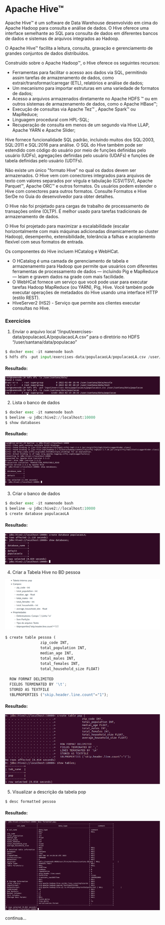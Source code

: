 # Apache Hive™

Apache Hive™ é um software de Data Warehouse desenvolvido em cima do Apache Hadoop para consulta e análise de dados. O Hive oferece uma interface semelhante ao SQL para consulta de dados em diferentes bancos de dados e sistemas de arquivos integrados ao Hadoop.

O Apache Hive™ facilita a leitura, consulta, gravação e gerenciamento de grandes conjuntos de dados distribuídos.

Construído sobre o Apache Hadoop™, o Hive oferece os seguintes recursos:

- Ferramentas para facilitar o acesso aos dados via SQL, permitindo assim tarefas de armazenamento de dados, como extrair/transformar/carregar (ETL), relatórios e análise de dados;
- Um mecanismo para importar estruturas em uma variedade de formatos de dados;
- Acesso a arquivos armazenados diretamente no Apache HDFS ™ ou em outros sistemas de armazenamento de dados, como o Apache HBase™;  
- Execução de consultas via Apache Tez™ , Apache Spark™ ou MapReduce;
- Linguagem procedural com HPL-SQL;
- Recuperação de consulta em menos de um segundo via Hive LLAP, Apache YARN e Apache Slider; 

Hive fornece funcionalidade SQL padrão, incluindo muitos dos SQL:2003, SQL:2011 e SQL:2016 para análise.
O SQL do Hive também pode ser estendido com código do usuário por meio de funções definidas pelo usuário (UDFs), agregações definidas pelo usuário (UDAFs) e funções de tabela definidas pelo usuário (UDTFs).

Não existe um único "formato Hive" no qual os dados devem ser armazenados. O Hive vem com conectores integrados para arquivos de texto com valores separados por vírgula e tabulação (CSV/TSV), Apache Parquet™, Apache ORC™ e outros formatos. Os usuários podem estender o Hive com conectores para outros formatos. Consulte Formatos e Hive SerDe no Guia do desenvolvedor para obter detalhes.

O Hive não foi projetado para cargas de trabalho de processamento de transações online (OLTP). É melhor usado para tarefas tradicionais de armazenamento de dados.

O Hive foi projetado para maximizar a escalabilidade (escalar horizontalmente com mais máquinas adicionadas dinamicamente ao cluster Hadoop), desempenho, extensibilidade, tolerância a falhas e acoplamento flexível com seus formatos de entrada.

Os componentes do Hive incluem HCatalog e WebHCat. 

- O HCatalog é uma camada de gerenciamento de tabela e armazenamento para Hadoop que permite que usuários com diferentes ferramentas de processamento de dados — incluindo Pig e MapReduce — leiam e gravem dados na grade com mais facilidade.
- O WebHCat fornece um serviço que você pode usar para executar tarefas Hadoop MapReduce (ou YARN), Pig, Hive. Você também pode executar operações de metadados do Hive usando uma interface HTTP (estilo REST).
- HiveServer2 (HS2) - Serviço que permite aos clientes executar consultas no Hive.
    







### Exercícios


1. Enviar o arquivo local “/input/exercises-data/populacaoLA/populacaoLA.csv” para o diretório no HDFS “/user/santana/data/populacao”

```Python
$ docker exec -it namenode bash
$ hdfs dfs -put input/exercises-data/populacaoLA/populacaoLA.csv /user/santana/data/populacao

```

#### Resultado:
<img src="img/hdfs-dfs-put-populacao.png" alt="Envia arquivo local para HDFS">


2. Lista o banco de dados 

```Python
$ docker exec -it namenode bash
$ beeline -u jdbc:hive2://localhost:10000
$ show databases

```

#### Resultado:
<img src="img/beeline.png" alt="Lista o banco de dados">


3.  Criar o banco de dados <nome> 

```Python
$ docker exec -it namenode bash
$ beeline -u jdbc:hive2://localhost:10000
$ create database populacaoLA

```

#### Resultado:
<img src="img/create-database.png" alt="Criar o banco de dados">


4.  Criar a Tabela Hive no BD pessoa

<img src="img/tabela.png" alt="Criar tabela no banco de dados">


```Python
$ create table pessoa (
                zip_code INT,
                total_population INT, 
                median_age INT, 
                total_males INT, 
                total_females INT,   
                total_household_size FLOAT)
                
  ROW FORMAT DELIMITED
  FIELDS TERMINATED BY '\t';
  STORED AS TEXTFILE
  tBLPROPERTIES ("skip.header.line.count"="1");

```

#### Resultado:
<img src="img/create-table-pop.png" alt="Criar tabela">


5. Visualizar a descrição da tabela pop

```Python
$ desc formatted pessoa


```

#### Resultado:
<img src="img/desc-formatted-table.png" alt="Criar o banco de dados">


continua...

```python

```

